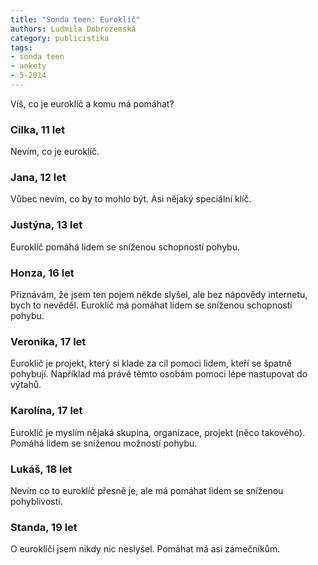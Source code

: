 ```yaml
---
title: "Sonda teen: Euroklíč"
authors: Ludmila Dobrozemská
category: publicistika
tags:
- sonda teen
- ankety
- 5-2014
---
```


Víš, co je euroklíč a komu má pomáhat?

### Cilka, 11 let
Nevím, co je euroklíč.

### Jana, 12 let
Vůbec nevím, co by to mohlo být. Asi nějaký speciální klíč.

### Justýna, 13 let
Euroklíč pomáhá lidem se sníženou schopností pohybu.

### Honza, 16 let
Přiznávám, že jsem ten pojem někde slyšel, ale bez nápovědy internetu, bych to nevěděl. Euroklíč má pomáhat lidem se sníženou schopností pohybu.

### Veronika, 17 let
Euroklíč je projekt, který si klade za cíl pomoci lidem, kteří se špatně pohybují. Například má právě těmto osobám pomoci lépe nastupovat do výtahů.

### Karolína, 17 let
Euroklíč je myslím nějaká skupina, organizace, projekt (něco takového). Pomáhá lidem se sníženou možností pohybu.

### Lukáš, 18 let
Nevím co to euroklíč přesně je, ale má pomáhat lidem se sníženou pohyblivostí.

### Standa, 19 let
O euroklíči jsem nikdy nic neslyšel. Pomáhat má asi zámečníkům.